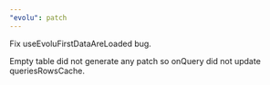 ```yaml
---
"evolu": patch
---
```


Fix useEvoluFirstDataAreLoaded bug.

Empty table did not generate any patch so onQuery did not update queriesRowsCache.

